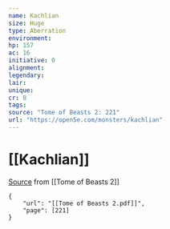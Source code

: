 ```yaml
---
name: Kachlian
size: Huge
type: Aberration
environment: 
hp: 157
ac: 16
initiative: 0
alignment: 
legendary: 
lair: 
unique: 
cr: 8
tags: 
source: "Tome of Beasts 2: 221"
url: "https://open5e.com/monsters/kachlian"
---
```

# [[Kachlian]]

[Source](zotero://open-pdf/library/items/9UQIAB6R?page=221) from [[Tome of Beasts 2]]

```pdf
{
	"url": "[[Tome of Beasts 2.pdf]]",
	"page": [221]
}
```

